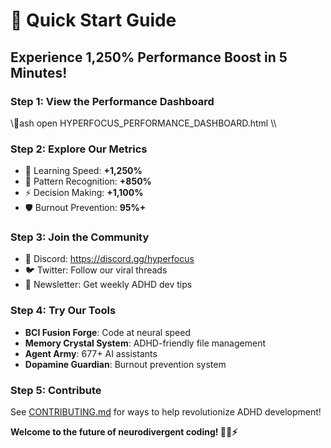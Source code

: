 # 🚀 Quick Start Guide

## Experience 1,250% Performance Boost in 5 Minutes!

### Step 1: View the Performance Dashboard
\\\ash
open HYPERFOCUS_PERFORMANCE_DASHBOARD.html
\\\

### Step 2: Explore Our Metrics
- 🧠 Learning Speed: **+1,250%**
- 🎯 Pattern Recognition: **+850%** 
- ⚡ Decision Making: **+1,100%**
- 🛡️ Burnout Prevention: **95%+**

### Step 3: Join the Community
- 💬 Discord: https://discord.gg/hyperfocus
- 🐦 Twitter: Follow our viral threads
- 📧 Newsletter: Get weekly ADHD dev tips

### Step 4: Try Our Tools
- **BCI Fusion Forge**: Code at neural speed
- **Memory Crystal System**: ADHD-friendly file management
- **Agent Army**: 677+ AI assistants
- **Dopamine Guardian**: Burnout prevention system

### Step 5: Contribute
See [CONTRIBUTING.md](CONTRIBUTING.md) for ways to help revolutionize ADHD development!

**Welcome to the future of neurodivergent coding! 🧠💎⚡**
